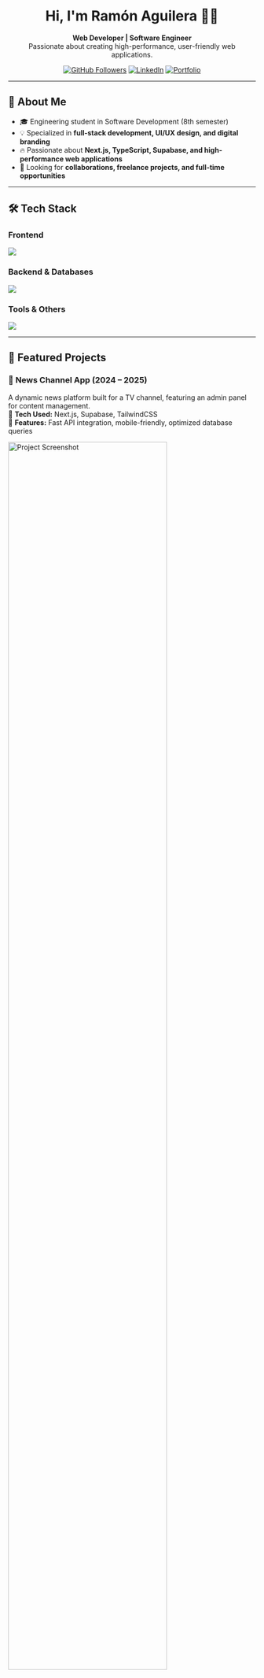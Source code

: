<h1 align="center">Hi, I'm Ramón Aguilera 👨‍💻</h1>
<p align="center">
  <b>Web Developer | Software Engineer</b> <br>
  Passionate about creating high-performance, user-friendly web applications.  
</p>

<p align="center">
  <a href="https://github.com/tu-usuario"><img src="https://img.shields.io/github/followers/tu-usuario?label=Followers&style=social" alt="GitHub Followers"></a>
  <a href="https://linkedin.com/in/tu-usuario"><img src="https://img.shields.io/badge/LinkedIn-Profile-blue?logo=linkedin" alt="LinkedIn"></a>
  <a href="https://tuportafolio.com"><img src="https://img.shields.io/badge/Portfolio-Website-brightgreen" alt="Portfolio"></a>
</p>

---

## 🚀 About Me  
- 🎓 Engineering student in Software Development (8th semester)  
- 💡 Specialized in **full-stack development, UI/UX design, and digital branding**  
- 🔥 Passionate about **Next.js, TypeScript, Supabase, and high-performance web applications**  
- 📩 Looking for **collaborations, freelance projects, and full-time opportunities**  

---

## 🛠️ Tech Stack  

### **Frontend**  
<p align="left">
  <img src="https://skillicons.dev/icons?i=nextjs,react,ts,tailwind,css,html" />
</p>

### **Backend & Databases**  
<p align="left">
  <img src="https://skillicons.dev/icons?i=supabase,nodejs,postgres" />
</p>

### **Tools & Others**  
<p align="left">
  <img src="https://skillicons.dev/icons?i=git,github,vscode,figma" />
</p>

---

## 📌 Featured Projects  

### 📰 **News Channel App (2024 – 2025)**
A dynamic news platform built for a TV channel, featuring an admin panel for content management.  
🔹 **Tech Used:** Next.js, Supabase, TailwindCSS  
🔹 **Features:** Fast API integration, mobile-friendly, optimized database queries  

<p align="left">
  <img src="https://via.placeholder.com/800x400?text=Project+Screenshot" width="80%" alt="Project Screenshot" />
</p>

🔗 **Live Demo:** [news-channel-app.com](#)  
🔗 **GitHub Repo:** [github.com/tu-usuario/news-channel-app](#)  

---

### 🎟 **Venue Rental Platform**
A booking system with AI-based recommendations and online payments.  
🔹 **Tech Used:** Next.js, TypeScript, Stripe API, Supabase  

<p align="left">
  <img src="https://via.placeholder.com/800x400?text=Project+Screenshot" width="80%" alt="Project Screenshot" />
</p>

🔗 **Live Demo:** [venue-rental.com](#)  
🔗 **GitHub Repo:** [github.com/tu-usuario/venue-rental](#)  

---

## 📊 GitHub Stats  

<p align="center">
  <img src="https://github-readme-stats.vercel.app/api?username=tu-usuario&show_icons=true&theme=radical" alt="GitHub Stats" />
</p>

<p align="center">
  <img src="https://github-readme-streak-stats.herokuapp.com/?user=tu-usuario&theme=radical" alt="GitHub Streak" />
</p>

---

## 🌎 Connect with Me  

<p align="left">
  <a href="https://linkedin.com/in/tu-usuario"><img src="https://img.shields.io/badge/LinkedIn-Profile-blue?logo=linkedin" alt="LinkedIn"></a>
  <a href="https://github.com/tu-usuario"><img src="https://img.shields.io/badge/GitHub-Profile-black?logo=github" alt="GitHub"></a>
  <a href="https://tuportafolio.com"><img src="https://img.shields.io/badge/Portfolio-Website-brightgreen" alt="Portfolio"></a>
</p>

